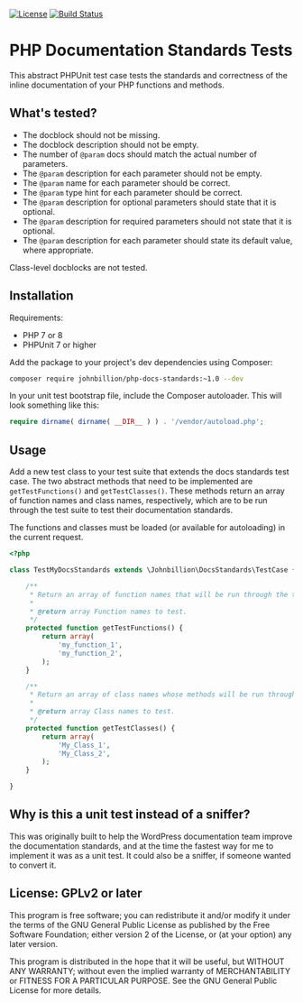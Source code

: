 [![License](https://img.shields.io/badge/license-GPL_v2%2B-blue.svg?style=flat-square)](http://opensource.org/licenses/GPL-2.0)
[![Build Status](https://img.shields.io/travis/johnbillion/php-docs-standards/master.svg?style=flat-square)](https://travis-ci.org/johnbillion/php-docs-standards)

# PHP Documentation Standards Tests

This abstract PHPUnit test case tests the standards and correctness of the inline documentation of your PHP functions and methods.

## What's tested?

 * The docblock should not be missing.
 * The docblock description should not be empty.
 * The number of `@param` docs should match the actual number of parameters.
 * The `@param` description for each parameter should not be empty.
 * The `@param` name for each parameter should be correct.
 * The `@param` type hint for each parameter should be correct.
 * The `@param` description for optional parameters should state that it is optional.
 * The `@param` description for required parameters should not state that it is optional.
 * The `@param` description for each parameter should state its default value, where appropriate.

Class-level docblocks are not tested.

## Installation

Requirements:

 * PHP 7 or 8
 * PHPUnit 7 or higher

Add the package to your project's dev dependencies using Composer:

```bash
composer require johnbillion/php-docs-standards:~1.0 --dev
```

In your unit test bootstrap file, include the Composer autoloader. This will look something like this:

```php
require dirname( dirname( __DIR__ ) ) . '/vendor/autoload.php';
```

## Usage

Add a new test class to your test suite that extends the docs standards test case. The two abstract methods that need to
be implemented are `getTestFunctions()` and `getTestClasses()`. These methods return an array of function names and
class names, respectively, which are to be run through the test suite to test their documentation standards.

The functions and classes must be loaded (or available for autoloading) in the current request.

```php
<?php

class TestMyDocsStandards extends \Johnbillion\DocsStandards\TestCase {

	/**
	 * Return an array of function names that will be run through the test suite.
	 *
	 * @return array Function names to test.
	 */
	protected function getTestFunctions() {
		return array(
			'my_function_1',
			'my_function_2',
		);
	}

	/**
	 * Return an array of class names whose methods will be run through the test suite.
	 *
	 * @return array Class names to test.
	 */
	protected function getTestClasses() {
		return array(
			'My_Class_1',
			'My_Class_2',
		);
	}

}
```

## Why is this a unit test instead of a sniffer?

This was originally built to help the WordPress documentation team improve the documentation standards, and at the time
the fastest way for me to implement it was as a unit test. It could also be a sniffer, if someone wanted to convert it.

## License: GPLv2 or later ##

This program is free software; you can redistribute it and/or modify
it under the terms of the GNU General Public License as published by
the Free Software Foundation; either version 2 of the License, or
(at your option) any later version.

This program is distributed in the hope that it will be useful,
but WITHOUT ANY WARRANTY; without even the implied warranty of
MERCHANTABILITY or FITNESS FOR A PARTICULAR PURPOSE.  See the
GNU General Public License for more details.
